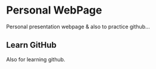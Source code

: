 # Personal WebPage
Personal presentation webpage & also to practice github...

## Learn GitHub
Also for learning github.


